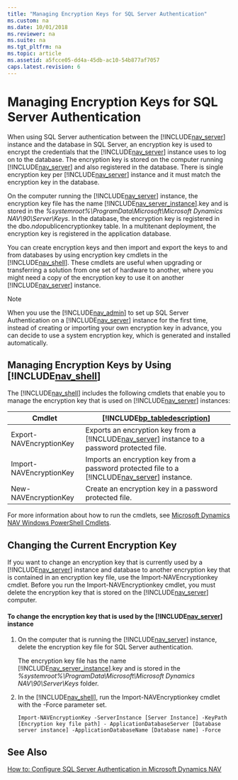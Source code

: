 ```yaml
---
title: "Managing Encryption Keys for SQL Server Authentication"
ms.custom: na
ms.date: 10/01/2018
ms.reviewer: na
ms.suite: na
ms.tgt_pltfrm: na
ms.topic: article
ms.assetid: a5fcce05-dd4a-45db-ac10-54b877af7057
caps.latest.revision: 6
---
```

# Managing Encryption Keys for SQL Server Authentication
When using SQL Server authentication between the [!INCLUDE[nav_server](includes/nav_server_md.md)] instance and the database in SQL Server, an encryption key is used to encrypt the credentials that the [!INCLUDE[nav_server](includes/nav_server_md.md)] instance uses to log on to the database. The encryption key is stored on the computer running [!INCLUDE[nav_server](includes/nav_server_md.md)] and also registered in the database. There is single encryption key per [!INCLUDE[nav_server](includes/nav_server_md.md)] instance and it must match the encryption key in the database.  

 On the computer running the [!INCLUDE[nav_server](includes/nav_server_md.md)] instance, the encryption key file has the name [!INCLUDE[nav_server_instance](includes/nav_server_instance_md.md)].key and is stored in the *%systemroot%\\ProgramData\\Microsoft\\Microsoft Dynamics NAV\\90\\Server\\Keys*. In the database, the encryption key is registered in the dbo.$ndo$publicencryptionkey table. In a multitenant deployment, the encryption key is registered in the application database.  

 You can create encryption keys and then import and export the keys to and from databases by using encryption key cmdlets in the [!INCLUDE[nav_shell](includes/nav_shell_md.md)]. These cmdlets are useful when upgrading or transferring a solution from one set of hardware to another, where you might need a copy of the encryption key to use it on another [!INCLUDE[nav_server](includes/nav_server_md.md)] instance.  

> [!NOTE]  
>  When you use the [!INCLUDE[nav_admin](includes/nav_admin_md.md)] to set up SQL Server Authentication on a [!INCLUDE[nav_server](includes/nav_server_md.md)] instance for the first time, instead of creating or importing your own encryption key in advance, you can decide to use a system encryption key, which is generated and installed automatically.  

## Managing Encryption Keys by Using [!INCLUDE[nav_shell](includes/nav_shell_md.md)]  
 The [!INCLUDE[nav_shell](includes/nav_shell_md.md)] includes the following cmdlets that enable you to manage the encryption key that is used on [!INCLUDE[nav_server](includes/nav_server_md.md)] instances:  

|Cmdlet|[!INCLUDE[bp_tabledescription](includes/bp_tabledescription_md.md)]|  
|------------|---------------------------------------|  
|Export-NAVEncryptionKey|Exports an encryption key from a [!INCLUDE[nav_server](includes/nav_server_md.md)] instance to a password protected file.|  
|Import-NAVEncryptionKey|Imports an encryption key from a password protected file to a [!INCLUDE[nav_server](includes/nav_server_md.md)] instance.|  
|New-NAVEncryptionKey|Create an encryption key in a password protected file.|  

 For more information about how to run the cmdlets, see [Microsoft Dynamics NAV Windows PowerShell Cmdlets](Microsoft-Dynamics-NAV-Windows-PowerShell-Cmdlets.md).  

## Changing the Current Encryption Key  
 If you want to change an encryption key that is currently used by a [!INCLUDE[nav_server](includes/nav_server_md.md)] instance and database to another encryption key that is contained in an encryption key file, use the Import-NAVEncryptionkey cmdlet. Before you run the Import-NAVEncryptionkey cmdlet, you must delete the encryption key that is stored on the [!INCLUDE[nav_server](includes/nav_server_md.md)] computer.  

#### To change the encryption key that is used by the [!INCLUDE[nav_server](includes/nav_server_md.md)] instance  

1.  On the computer that is running the [!INCLUDE[nav_server](includes/nav_server_md.md)] instance, delete the encryption key file for SQL Server authentication.  

     The encryption key file has the name [!INCLUDE[nav_server_instance](includes/nav_server_instance_md.md)].key and is stored in the *%systemroot%\\ProgramData\\Microsoft\\Microsoft Dynamics NAV\\90\\Server\\Keys* folder.  

2.  In the [!INCLUDE[nav_shell](includes/nav_shell_md.md)], run the Import-NAVEncryptionkey cmdlet with the -Force parameter set.  

    ```  
    Import-NAVEncryptionKey -ServerInstance [Server Instance] -KeyPath [Encryption key file path] - ApplicationDatabaseServer [Database server instance] -ApplicationDatabaseName [Database name] -Force  
    ```  

## See Also  
 [How to: Configure SQL Server Authentication in Microsoft Dynamics NAV](How-to--Configure-SQL-Server-Authentication-in-Microsoft-Dynamics-NAV.md)
